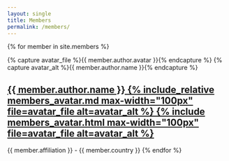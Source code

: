 ```yaml
---
layout: single
title: Members
permalink: /members/
---
```


{% for member in site.members %}

  {% capture avatar_file %}{{ member.author.avatar }}{% endcapture %}
  {% capture avatar_alt %}{{ member.author.name }}{% endcapture %}

  <h2>
    <a href="{{ member.url }}"> {{ member.author.name }}
    {% include_relative members_avatar.md max-width="100px" file=avatar_file alt=avatar_alt %}
    {% include members_avatar.html max-width="100px" file=avatar_file alt=avatar_alt %}
</a>
  </h2>
  {{ member.affiliation }} - {{ member.country }}
{% endfor %}
